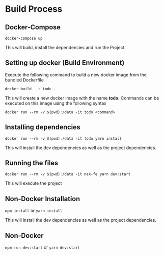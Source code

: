 # Build Process

## Docker-Compose

`docker-compose up`

This will build, install the dependencies and run the Project.

## Setting up docker (Build Environment)

Execute the following command to build a new docker image from the bundled Dockerfile

`docker build  -t todo .`

This will create a new docker image with the name **todo**.
Commands can be executed on this image using the following syntax

`docker run --rm -v $(pwd):/data -it todo <command>`

## Installing dependencies

`docker run --rm -v $(pwd):/data -it todo yarn install`

This will install the dev dependencies as well as the project dependencies.


## Running the files

`docker run --rm -v $(pwd):/data -it nak-fe yarn dev:start`

This will execute the project

## Non-Docker Installation

`npm install` or `yarn install`

This will install the dev dependencies as well as the project dependencies.

## Non-Docker

`npm run dev:start` or `yarn dev:start`